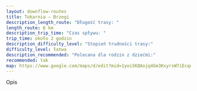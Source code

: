 ```yaml
---
layout: downflow-routes
title: Tokarnia – Brzegi
description_length_route: "Długość trasy: "
length_route: 6 km
description_trip_time: "Czas spływu: "
trip_time: około 2 godzin
description_difficulty_level: "Stopień trudności trasy:"
difficulty_level: łatwa
description_recommended: "Polecana dla rodzin z dziećmi:"
recommended: tak
map: https://www.google.com/maps/d/edit?mid=1yoiSKQAojq4Gm3KxyrsW7iEcqq-tbsrF&usp=sharing
---
```

Opis